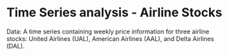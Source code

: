 <h1> Time Series analysis - Airline Stocks </h1>

Data: A time series containing weekly price information for three airline stocks: United Airlines (UAL), American Airlines (AAL), and Delta Airlines (DAL).
